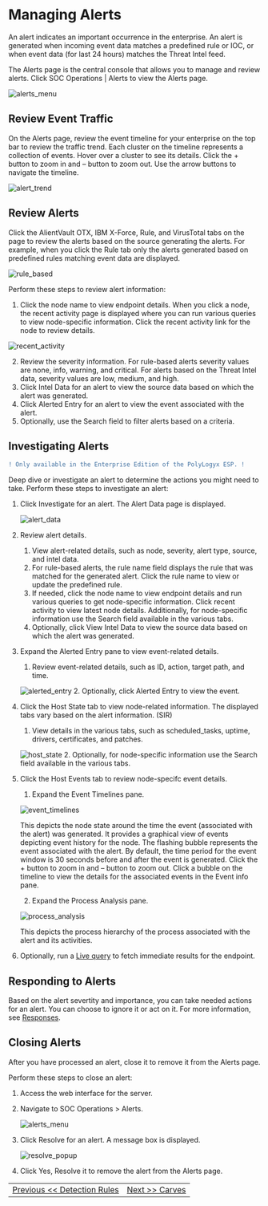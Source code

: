 Managing Alerts
=================================== 
An alert indicates an important occurrence in the enterprise. An alert is generated when incoming event data matches a predefined rule or IOC, or when event data (for last 24 hours) matches the Threat Intel feed. 

The Alerts page is the central console that allows you to manage and review alerts. Click SOC Operations | Alerts to view the Alerts page.

![alerts_menu](https://github.com/preetpoly/test/blob/pooja/alerts_menu.png)

Review Event Traffic
--------------------
On the Alerts page, review the event timeline for your enterprise on the top bar to review the traffic trend. Each cluster on the timeline represents a collection of events. Hover over a cluster to see its details. Click the + button to zoom in and – button to zoom out. Use the arrow buttons to navigate the timeline.

![alert_trend](https://github.com/preetpoly/test/blob/pooja/alert_trend.png)

Review Alerts 
--------------------
Click the AlientVault OTX, IBM X-Force, Rule, and VirusTotal tabs on the page to review the alerts based on the source generating the alerts. For example, when you click the Rule tab only the alerts generated based on predefined rules matching event data are displayed.

![rule_based](https://github.com/preetpoly/test/blob/pooja/rule_based.png)

Perform these steps to review alert information:
1.	Click the node name to view endpoint details. 
    When you click a node, the recent activity page is displayed where you can run various queries to view node-specific information. Click the recent activity link for the node to review details.
   
   ![recent_activity](https://github.com/preetpoly/test/blob/pooja/recent_activity.png)
    
2.	Review the severity information.
    For rule-based alerts severity values are none, info, warning, and critical. For alerts based on the Threat Intel data, severity values are low, medium, and high. 
3.	Click Intel Data for an alert to view the source data based on which the alert was generated. 
4.	Click Alerted Entry for an alert to view the event associated with the alert.
5.	Optionally, use the Search field to filter alerts based on a criteria.

Investigating Alerts
--------------------
```diff
! Only available in the Enterprise Edition of the PolyLogyx ESP. !
```

Deep dive or investigate an alert to determine the actions you might need to take. 
Perform these steps to investigate an alert:
1.	Click Investigate for an alert. 
    The Alert Data page is displayed. 
    
     ![alert_data](https://github.com/preetpoly/test/blob/pooja/alert_data.png)
2.	Review alert details.
    1. View alert-related details, such as node, severity, alert type, source, and intel data.
    2.	For rule-based alerts, the rule name field displays the rule that was matched for the generated alert. Click the rule name to view or update the predefined rule. 
    3.	If needed, click the node name to view endpoint details and run various queries to get node-specific information. Click recent activity to view latest node details.  Additionally, for node-specific information use the Search field available in the various tabs.   
    4.	Optionally, click View Intel Data to view the source data based on which the alert was generated. 
3.	Expand the Alerted Entry pane to view event-related details.
    1.	Review event-related details, such as ID, action, target path, and time. 
    
    ![alerted_entry](https://github.com/preetpoly/test/blob/pooja/alerted_entry.png)
    2.	Optionally, click Alerted Entry to view the event. 
4.	Click the Host State tab to view node-related information. The displayed tabs vary based on the alert information.  (SIR)
    1.	View details in the various tabs, such as scheduled_tasks, uptime, drivers, certificates, and patches. 
    
    ![host_state](https://github.com/preetpoly/test/blob/pooja/host_state.png)
    2. Optionally, for node-specific information use the Search field available in the various tabs.
5.  Click the Host Events tab to review node-specifc event details.
    1. Expand the Event Timelines pane.
    
    ![event_timelines](https://github.com/preetpoly/test/blob/pooja/event_timelines.png)
    
       This depicts the node state around the time the event (associated with the alert) was generated. It provides a graphical view of events depicting event history for the node. The flashing bubble represents the event associated with the alert. By default, the time period for the event window is 30 seconds before and after the event is generated. Click the + button to zoom in and – button to zoom out. Click a bubble on the timeline to view the details for the associated events in the Event info pane.
    
    2. Expand the Process Analysis pane. 
    
    ![process_analysis](https://github.com/preetpoly/test/blob/pooja/process_analysis.png)
    
    This depicts the process hierarchy of the process associated with the alert and its activities.
    
6.  Optionally, run a [Live query](../06_Queries_and_packs#live-queries) to fetch immediate results for the endpoint. 

Responding to Alerts
--------------------
Based on the alert severtity and importance, you can take needed actions for an alert. You can choose to ignore it or act on it. For more information, see [Responses](../11_Responses).  


Closing Alerts
--------------------
After you have processed an alert, close it to remove it from the Alerts page.

Perform these steps to close an alert:
1. Access the web interface for the server.
2. Navigate to SOC Operations > Alerts.
    
   ![alerts_menu](https://github.com/preetpoly/test/blob/pooja/alerts_menu.png)
3. Click Resolve for an alert. 
   A message box is displayed. 
   
   ![resolve_popup](https://github.com/preetpoly/test/blob/pooja/resolve_popup.png)
4. Click Yes, Resolve it to remove the alert from the Alerts page. 

|										|																							|
|:---									|													   								    ---:|
|[Previous << Detection Rules](../07_Detection_Rules/Readme.md)  | [Next >> Carves](../09_Carves/Readme.md)|
